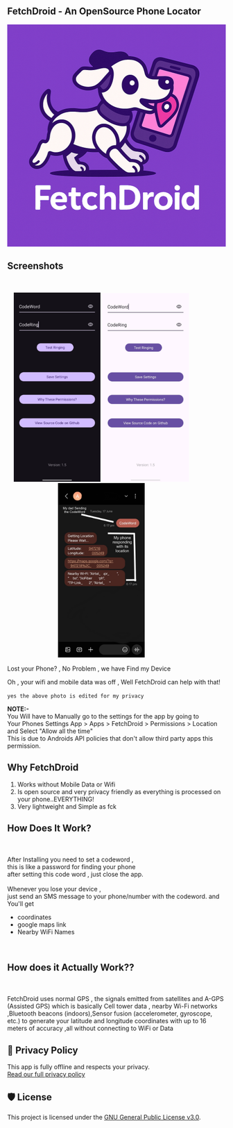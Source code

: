 ## **FetchDroid  -  An OpenSource Phone Locator**

<p align="center">

 <img src="https://raw.githubusercontent.com/shad0wrider/FetchDroid/refs/heads/main/assets/FetchDroidlogo.png" width="512" height="512"/>

</p>
  
## **Screenshots**

<br>
<p align="center" style="margin-right:70px;">
  <img src="https://raw.githubusercontent.com/shad0wrider/FetchDroid/refs/heads/main/assets/FetchDroidDark2.jpg" width="200"/>

  <img src="https://raw.githubusercontent.com/shad0wrider/FetchDroid/refs/heads/main/assets/FetchDroidLight2.jpg" width="200"/>
  
  <img src="https://raw.githubusercontent.com/shad0wrider/FetchDroid/refs/heads/main/assets/Fetchworks2.png" width="200"/>
</p>
Lost your Phone? , No Problem , we have Find my Device

Oh , your wifi and mobile data was off , Well FetchDroid can help with that!

`yes the above photo is edited for my privacy`

**NOTE:-** 
<br>
 You Will have to Manually go to the settings for the app by going to
 <br>
 Your Phones Settings App > Apps > FetchDroid > Permissions > Location and Select "Allow all the time"
 <br>
 This is due to Androids API policies that don't allow third party apps this permission.


## **Why FetchDroid**
1. Works without Mobile Data or Wifi
2. Is open source and very privacy friendly as everything is processed on your phone..EVERYTHING!
3. Very lightweight and Simple as fck

## **How Does It Work?**
<br><br>
After Installing you need to set a codeword , 
<br>
this is like a password for finding your phone
<br>
after setting this code word , just close the app.
<br><br>
Whenever you lose your device , 
<br>
just send an SMS message to your phone/number with the codeword.
and You'll get
- coordinates
- google maps link
- Nearby WiFi Names
 

<br>

## **How does it Actually Work??**
<br><br>
FetchDroid uses normal GPS , the signals emitted from satellites and
A-GPS (Assisted GPS) which is basically Cell tower data , nearby Wi-Fi networks ,Bluetooth beacons (indoors),Sensor fusion (accelerometer, gyroscope, etc.)
to generate your latitude and longitude coordinates with up to 16 meters of accuracy ,all without connecting to WiFi or Data 

## 📄 Privacy Policy

This app is fully offline and respects your privacy.  
[Read our full privacy policy](./PRIVACY.md)

## 🛡 License

This project is licensed under the [GNU General Public License v3.0](./LICENSE).


